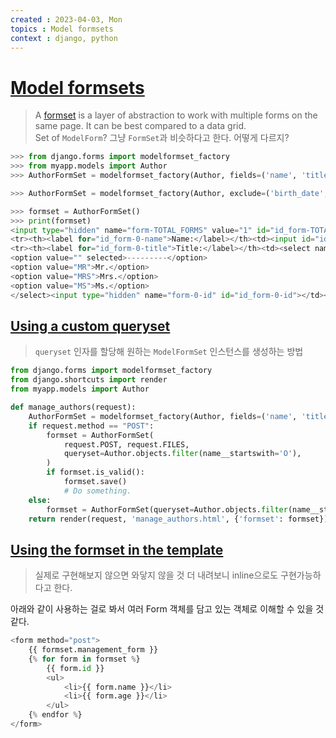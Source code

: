 ```yaml
---
created : 2023-04-03, Mon
topics : Model formsets
context : django, python
---
```

# [Model formsets](https://docs.djangoproject.com/en/3.2/topics/forms/modelforms/#model-formsets)
> A [formset](https://docs.djangoproject.com/en/3.2/topics/forms/formsets/#formsets) is a layer of abstraction to work with multiple forms on the same page. It can be best compared to a data grid.  
> Set of `ModelForm`?
> 그냥 `FormSet`과 비슷하다고 한다. 어떻게 다르지?

```python
>>> from django.forms import modelformset_factory
>>> from myapp.models import Author
>>> AuthorFormSet = modelformset_factory(Author, fields=('name', 'title'))

>>> AuthorFormSet = modelformset_factory(Author, exclude=('birth_date',))

>>> formset = AuthorFormSet()
>>> print(formset)
<input type="hidden" name="form-TOTAL_FORMS" value="1" id="id_form-TOTAL_FORMS"><input type="hidden" name="form-INITIAL_FORMS" value="0" id="id_form-INITIAL_FORMS"><input type="hidden" name="form-MIN_NUM_FORMS" value="0" id="id_form-MIN_NUM_FORMS"><input type="hidden" name="form-MAX_NUM_FORMS" value="1000" id="id_form-MAX_NUM_FORMS">
<tr><th><label for="id_form-0-name">Name:</label></th><td><input id="id_form-0-name" type="text" name="form-0-name" maxlength="100"></td></tr>
<tr><th><label for="id_form-0-title">Title:</label></th><td><select name="form-0-title" id="id_form-0-title">
<option value="" selected>---------</option>
<option value="MR">Mr.</option>
<option value="MRS">Mrs.</option>
<option value="MS">Ms.</option>
</select><input type="hidden" name="form-0-id" id="id_form-0-id"></td></tr>
```

## [Using a custom queryset](https://docs.djangoproject.com/en/3.2/topics/forms/modelforms/#using-a-custom-queryset)
> `queryset` 인자를 할당해 원하는 `ModelFormSet` 인스턴스를 생성하는 방법

```python
from django.forms import modelformset_factory
from django.shortcuts import render
from myapp.models import Author

def manage_authors(request):
    AuthorFormSet = modelformset_factory(Author, fields=('name', 'title'))
    if request.method == "POST":
        formset = AuthorFormSet(
            request.POST, request.FILES,
            queryset=Author.objects.filter(name__startswith='O'),
        )
        if formset.is_valid():
            formset.save()
            # Do something.
    else:
        formset = AuthorFormSet(queryset=Author.objects.filter(name__startswith='O'))
    return render(request, 'manage_authors.html', {'formset': formset})
```

## [Using the formset in the template](https://docs.djangoproject.com/en/3.2/topics/forms/modelforms/#using-the-formset-in-the-template)
> 실제로 구현해보지 않으면 와닿지 않을 것
> 더 내려보니 inline으로도 구현가능하다고 한다.

아래와 같이 사용하는 걸로 봐서 여러 Form 객체를 담고 있는 객체로 이해할 수 있을 것 같다.
```python
<form method="post">
    {{ formset.management_form }}
    {% for form in formset %}
        {{ form.id }}
        <ul>
            <li>{{ form.name }}</li>
            <li>{{ form.age }}</li>
        </ul>
    {% endfor %}
</form>
```

